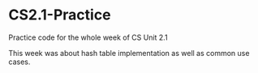 # CS2.1-Practice

Practice code for the whole week of CS Unit 2.1

This week was about hash table implementation as well as common use cases.
